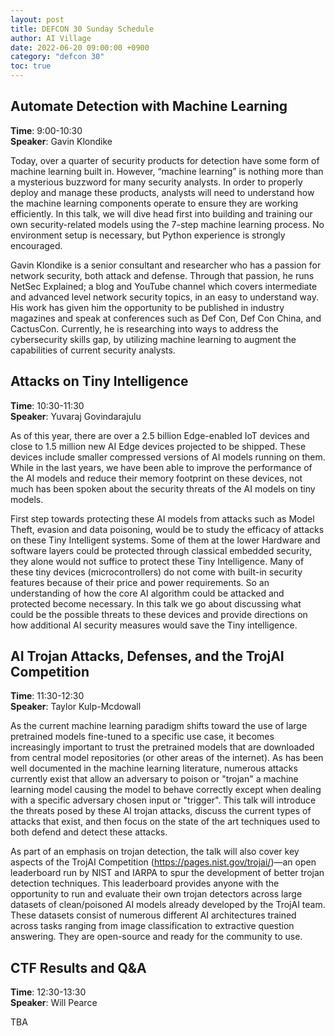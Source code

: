 ```yaml
---
layout: post
title: DEFCON 30 Sunday Schedule
author: AI Village
date: 2022-06-20 09:00:00 +0900
category: "defcon 30"
toc: true
---
```


## Automate Detection with Machine Learning

**Time**: 9:00-10:30 \
**Speaker**: Gavin Klondike

Today, over a quarter of security products for detection have some form of machine learning built in. However, “machine learning” is nothing more than a mysterious buzzword for many security analysts. In order to properly deploy and manage these products, analysts will need to understand how the machine learning components operate to ensure they are working efficiently. In this talk, we will dive head first into building and training our own security-related models using the 7-step machine learning process. No environment setup is necessary, but Python experience is strongly encouraged. 

Gavin Klondike is a senior consultant and researcher who has a passion for network security, both attack and defense. Through that passion, he runs NetSec Explained; a blog and YouTube channel which covers intermediate and advanced level network security topics, in an easy to understand way. His work has given him the opportunity to be published in industry magazines and speak at conferences such as Def Con, Def Con China, and CactusCon. Currently, he is researching into ways to address the cybersecurity skills gap, by utilizing machine learning to augment the capabilities of current security analysts.

## Attacks on Tiny Intelligence

**Time**: 10:30-11:30 \
**Speaker**: Yuvaraj Govindarajulu

As of this year, there are over a 2.5 billion Edge-enabled IoT devices and close to 1.5 million new AI Edge devices projected to be shipped. These devices include smaller compressed versions of AI models running on them. While in the last years, we have been able to improve the performance of the AI models and reduce their memory footprint on these devices, not much has been spoken about the security threats of the AI models on tiny models.

First step towards protecting these AI models from attacks such as Model Theft, evasion and data poisoning, would be to study the efficacy of attacks on these Tiny Intelligent systems. Some of them at the lower Hardware and software layers could be protected through classical embedded security, they alone would not suffice to protect these Tiny Intelligence. Many of these tiny devices (microcontrollers) do not come with built-in security features because of their price and power requirements. So an understanding of how the core AI algorithm could be attacked and protected become necessary. In this talk we go about discussing what could be the possible threats to these devices and provide directions on how additional AI security measures would save the Tiny intelligence.

## AI Trojan Attacks, Defenses, and the TrojAI Competition

**Time**: 11:30-12:30 \
**Speaker**: Taylor Kulp-Mcdowall

As the current machine learning paradigm shifts toward the use of large pretrained models fine-tuned to a specific use case, it becomes increasingly important to trust the pretrained models that are downloaded from central model repositories (or other areas of the internet). As has been well documented in the machine learning literature, numerous attacks currently exist that allow an adversary to poison or "trojan" a machine learning model causing the model to behave correctly except when dealing with a specific adversary chosen input or "trigger". This talk will introduce the threats posed by these AI trojan attacks, discuss the current types of attacks that exist, and then focus on the state of the art techniques used to both defend and detect these attacks.

As part of an emphasis on trojan detection, the talk will also cover key aspects of the TrojAI Competition (https://pages.nist.gov/trojai/)—an open leaderboard run by NIST and IARPA to spur the development of better trojan detection techniques. This leaderboard provides anyone with the opportunity to run and evaluate their own trojan detectors across large datasets of clean/poisoned AI models already developed by the TrojAI team. These datasets consist of numerous different AI architectures trained across tasks ranging from image classification to extractive question answering. They are open-source and ready for the community to use.

## CTF Results and Q&A

**Time**: 12:30-13:30 \
**Speaker**: Will Pearce

TBA